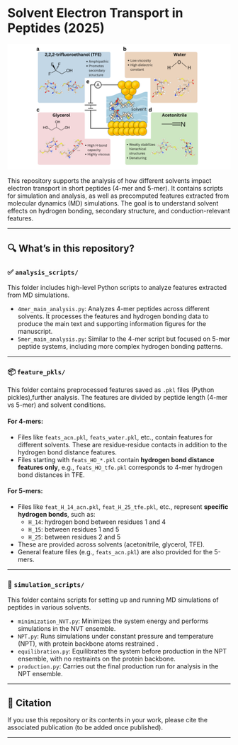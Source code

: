 # Solvent Electron Transport in Peptides (2025)

![Representative Figure](figures/fig1.png)

This repository supports the analysis of how different solvents impact electron transport in short peptides (4-mer and 5-mer). It contains scripts for simulation and analysis, as well as precomputed features extracted from molecular dynamics (MD) simulations. The goal is to understand solvent effects on hydrogen bonding, secondary structure, and conduction-relevant features.

---

## 🔍 What’s in this repository?

### ✅ `analysis_scripts/`

This folder includes high-level Python scripts to analyze features extracted from MD simulations.

- `4mer_main_analysis.py`: Analyzes 4-mer peptides across different solvents. It processes the features and hydrogen bonding data to produce the main text and supporting information figures for the manuscript.
- `5mer_main_analysis.py`: Similar to the 4-mer script but focused on 5-mer peptide systems, including more complex hydrogen bonding patterns.

---

### 📦 `feature_pkls/`

This folder contains preprocessed features saved as `.pkl` files (Python pickles),further analysis. The features are divided by peptide length (4-mer vs 5-mer) and solvent conditions.

#### For 4-mers:
- Files like `feats_acn.pkl`, `feats_water.pkl`, etc., contain features for different solvents. These are residue-residue contacts in addition to the hydrogen bond distance features.
- Files starting with `feats_HO_*.pkl` contain **hydrogen bond distance features only**, e.g., `feats_HO_tfe.pkl` corresponds to 4-mer hydrogen bond distances in TFE.

#### For 5-mers:
- Files like `feat_H_14_acn.pkl`, `feat_H_25_tfe.pkl`, etc., represent **specific hydrogen bonds**, such as:
  - `H_14`: hydrogen bond between residues 1 and 4
  - `H_15`: between residues 1 and 5
  - `H_25`: between residues 2 and 5
- These are provided across solvents (acetonitrile, glycerol, TFE).
- General feature files (e.g., `feats_acn.pkl`) are also provided for the 5-mers.

---

### 🧪 `simulation_scripts/`

This folder contains scripts for setting up and running MD simulations of peptides in various solvents.

- `minimization_NVT.py`: Minimizes the system energy and performs simulations in the NVT ensemble.
- `NPT.py`: Runs simulations under constant pressure and temperature (NPT), with protein backbone atoms restrained .
- `equilibration.py`: Equilibrates the system before production in the NPT ensemble, with no restraints on the protein backbone.
- `production.py`: Carries out the final production run for analysis in the NPT ensemble.

---



## 🧬 Citation

If you use this repository or its contents in your work, please cite the associated publication (to be added once published).

---

